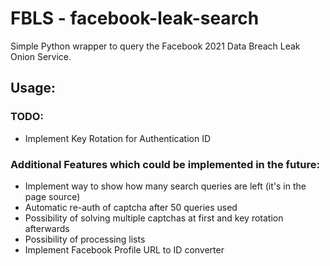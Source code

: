 # FBLS - facebook-leak-search
Simple Python wrapper to query the Facebook 2021 Data Breach Leak Onion Service.

## Usage:

### TODO:
- Implement Key Rotation for Authentication ID

### Additional Features which could be implemented in the future:
- Implement way to show how many search queries are left (it's in the page source)
- Automatic re-auth of captcha after 50 queries used
- Possibility of solving multiple captchas at first and key rotation afterwards
- Possibility of processing lists
- Implement Facebook Profile URL to ID converter
